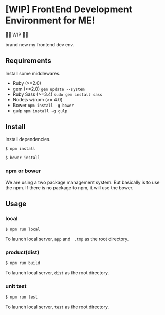 # [WIP] FrontEnd Development Environment for ME!

🚧👷 WIP 👷🚧

brand new my frontend dev env.

## Requirements
Install some middlewares.

* Ruby (>=2.0)
* gem (>=2.0) `gem update --system`
* Ruby Sass (>=3.4) `sudo gem install sass`
* Nodejs w/npm (>= 4.0)
* Bower `npm install -g bower`
* gulp `npm install -g gulp`

## Install

Install dependencies.

```sh
$ npm install
```
```sh
$ bower install
```

### npm or bower
We are using a two package management system. But basically is to use the npm.
If there is no package to npm, it will use the bower.

## Usage

### local
```sh
$ npm run local
```
To launch local server, `app` and ` .tmp` as the root directory.

### product(dist)
```sh
$ npm run build
```
To launch local server, `dist` as the root directory.

### unit test
```sh
$ npm run test
```
To launch local server, `test` as the root directory.
